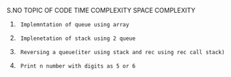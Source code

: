 S.NO    TOPIC OF CODE                                                                           TIME COMPLEXITY         SPACE COMPLEXITY

1.      Implemntation of queue using array
2.      Implenetation of stack using 2 queue
3.      Reversing a queue(iter using stack and rec using rec call stack)
4.      Print n number with digits as 5 or 6